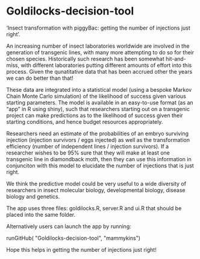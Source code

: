 # Goldilocks-decision-tool
‘Insect transformation with piggyBac: getting the number of injections just right’. 

An increasing number of insect laboratories worldwide are involved in the generation of transgenic lines, with many more attempting to do so for their chosen species. Historically such research has been somewhat hit-and-miss, with different laboratories putting different amounts of effort into this process. Given the qunatitative data that has been accrued other the years we can do better than that!

These data are integrated into a statistical model (using a bespoke Markov Chain Monte Carlo simulation) of the likelihood of success given various starting parameters. The model is available in an easy-to-use format (as an “app” in R using shiny), such that researchers starting out on a transgenic project can make predictions as to the likelihood of success given their starting conditions, and hence budget resources appropriately.

Researchers need an estimate of the probabilities of an embryo surviving injection (injection survivors / eggs injected) as well as the transformation efficiency (number of independent lines / injection survivors). If a researcher wishes to be 95% sure that they will make at least one transgenic line in diamondback moth, then they can use this information in conjunciton with this model to elucidate the number of injections that is just right.

We think the predictive model could be very useful to a wide diversity of researchers in insect molecular biology, developmental biology, disease biology and genetics.

The app uses three files: goldilocks.R, server.R and ui.R that should be placed into the same folder.

Alternatively users can launch the app by running:

runGitHub( "Goldilocks-decision-tool", "mammykins")

Hope this helps in getting the number of injections just right!

